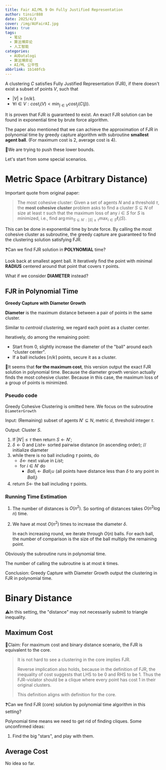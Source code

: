 ```yaml
---
title: Fair AI/ML 9 On Fully Justified Representation
author: tinsir888
date: 2025/4/3
cover: /img/AUFairAI.jpg
katex: true
tags:
  - 笔记
  - 算法博弈论
  - 人工智能
categories:
  - AUDatalogi
  - 算法博弈论
  - AI/ML 公平性
abbrlink: 1b140fcb
---
```


A clustering $C$ satisfies Fully Justified Representation (FJR), if there doesn't exist a subset of points $V$, such that

-  $\vert V\vert\ge\lceil n/k\rceil$.
- $\forall i\in V:cost_i(V)\lt\min_{j\in V}cost_j(C(j))$.

It is proven that FJR is guaranteed to exist. An exact FJR solution can be found in exponential time by brute force algorithm.

The paper also mentioned that we can achieve the approximation of FJR in polynomial time by greedy capture algorithm with subroutine **smallest agent ball**. (For maximum cost is $2$, average cost is $4$).

:thinking:We are trying to push these lower bounds.

Let's start from some special scenarios.

# Metric Space (Arbitrary Distance)

Important quote from original paper:

> The most cohesive cluster: Given a set of agents $N$ and a threshold $\tau$, the **most cohesive cluster** problem asks to find a cluster $S\subseteq N$ of size at least $\tau$ such that the maximum loss of any $i\in S$ for $S$ is minimized, i.e., find $\arg\min_{S\subseteq N':|S|\ge\tau}\max_{i\in S}\ell_i(S)$.

This can be done in exponential time by brute force. By calling the most cohesive cluster as subroutine, the greedy capture are guaranteed to find the clustering solution satisfying FJR.

:question:Can we find FJR solution in **POLYNOMIAL** time?

Look back at smallest agent ball. It iteratively find the point with minimal **RADIUS** centered around that point that covers $\tau$ points.

What if we consider **DIAMETER** instead?

## FJR in Polynomial Time

**Greedy Capture with Diameter Growth**

**Diameter** is the maximum distance between a pair of points in the same cluster.

Similar to *centroid clustering*, we regard each point as a cluster center.

Iteratively, do among the remaining point:

- Start from $0$, slightly increase the diameter of the "ball" around each "cluster center".
- If a ball includes $\lceil n/k\rceil$ points, secure it as a cluster.

:thinking:It seems that **for the maximum cost**, this version output the exact FJR solution in polynomial time. Because the diameter growth version actually finds the most cohesive cluster. Because in this case, the maximum loss of a group of points is minimized.

### Pseudo code

Greedy Cohesive Clustering is omitted here. We focus on the subroutine `DiameterGrowth`

Input: (Remaining) subset of agents $N'\subseteq N$, metric $d$, threshold integer $\tau$.

Output: Cluster $S$.

1. If $|N'|\le\tau$ then return $S\gets N'$;
2. $\delta\gets0$ and $List\gets$ sorted pairwise distance (in ascending order); // initialize diameter
3. while there is no ball including $\tau$ points, do
   - $\delta\gets$ next value in $List$;
   - for $i\in N'$ do
     - $Ball_i\gets Ball_i\cup$ (all points have distance less than $\delta$ to any point in $Ball_i$)
4. return $S\gets$ the ball including $\tau$ points.

### Running Time Estimation

1. The number of distances is $O(n^2)$. So sorting of distances takes $O(n^2\log n)$ time.

2. We have at most $O(n^2)$ times to increase the diameter $\delta$.

   In each increasing round, we iterate through $O(n)$ balls. For each ball, the number of comparison is the size of the ball multiply the remaining point.

Obviously the subroutine runs in polynomial time.

The number of calling the subroutine is at most $k$ times.

Conclusion: Greedy Capture with Diameter Growth output the clustering in FJR in polynomial time.

# Binary Distance

:warning:In this setting, the "distance" may not necessarily submit to triangle inequality.

## Maximum Cost

:dart:Claim: For maximum cost and binary distance scenario, the FJR is equivalent to the core.

> It is not hard to see a clustering in the core implies FJR.
>
> Reverse implication also holds, because in the definition of FJR, the inequality of cost suggests that LHS to be $0$ and RHS to be $1$. Thus the FJR-violator should be a clique where every point has cost $1$ in their original clusters.
>
> This definition aligns with definition for the core.

:question:Can we find FJR (core) solution by polynomial time algorithm in this setting?

Polynomial time means we need to get rid of finding cliques. Some unconfirmed ideas:

1. Find the big "stars", and play with them.

## Average Cost

No idea so far.

